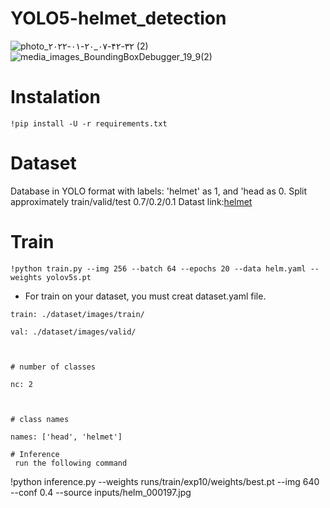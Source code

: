 # YOLO5-helmet_detection
![photo_۲۰۲۲-۰۱-۲۰_۰۷-۴۲-۳۲ (2)](https://user-images.githubusercontent.com/80622132/150272115-e647fe9f-d911-4c98-b135-65eb64f4d839.jpg)
![media_images_BoundingBoxDebugger_19_9(2)](https://user-images.githubusercontent.com/80622132/150272269-4c321420-82af-4c12-a385-cf9cfbd4eb8c.png)
# Instalation
```
!pip install -U -r requirements.txt
```

# Dataset
Database in YOLO format with labels: 'helmet' as 1, and 'head as 0.
Split approximately train/valid/test 0.7/0.2/0.1
Datast link:[helmet](https://drive.google.com/file/d/1-9lFSOfk1lGW2pNi3rZpueEAw92StTrg/view?usp=sharing)

# Train

```
!python train.py --img 256 --batch 64 --epochs 20 --data helm.yaml --weights yolov5s.pt
```

- For train on your dataset, you must creat dataset.yaml file.
```
train: ./dataset/images/train/

val: ./dataset/images/valid/



# number of classes

nc: 2



# class names

names: ['head', 'helmet']

# Inference
 run the following command

```
!python inference.py --weights runs/train/exp10/weights/best.pt --img 640 --conf 0.4 --source inputs/helm_000197.jpg
```



```
